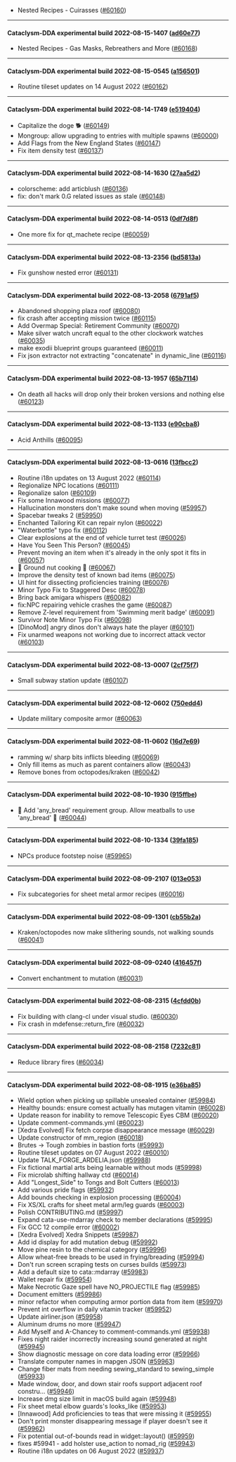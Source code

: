* Nested Recipes - Cuirasses ([#60160](https://github.com/CleverRaven/Cataclysm-DDA/pull/60160))

---

#### Cataclysm-DDA experimental build 2022-08-15-1407 ([ad60e77](https://github.com/CleverRaven/Cataclysm-DDA/releases/tag/cdda-experimental-2022-08-15-1407))

* Nested Recipes - Gas Masks, Rebreathers and More ([#60168](https://github.com/CleverRaven/Cataclysm-DDA/pull/60168))

---

#### Cataclysm-DDA experimental build 2022-08-15-0545 ([a156501](https://github.com/CleverRaven/Cataclysm-DDA/releases/tag/cdda-experimental-2022-08-15-0545))

* Routine tileset updates on 14 August 2022 ([#60162](https://github.com/CleverRaven/Cataclysm-DDA/pull/60162))

---

#### Cataclysm-DDA experimental build 2022-08-14-1749 ([e519404](https://github.com/CleverRaven/Cataclysm-DDA/releases/tag/cdda-experimental-2022-08-14-1749))

* Capitalize the doge 🐕 ([#60149](https://github.com/CleverRaven/Cataclysm-DDA/pull/60149))
* Mongroup: allow upgrading to entries with multiple spawns ([#60000](https://github.com/CleverRaven/Cataclysm-DDA/pull/60000))
* Add Flags from the New England States ([#60147](https://github.com/CleverRaven/Cataclysm-DDA/pull/60147))
* Fix item density test ([#60137](https://github.com/CleverRaven/Cataclysm-DDA/pull/60137))

---

#### Cataclysm-DDA experimental build 2022-08-14-1630 ([27aa5d2](https://github.com/CleverRaven/Cataclysm-DDA/releases/tag/cdda-experimental-2022-08-14-1630))

* colorscheme: add articblush ([#60136](https://github.com/CleverRaven/Cataclysm-DDA/pull/60136))
* fix: don't mark 0.G related issues as stale ([#60148](https://github.com/CleverRaven/Cataclysm-DDA/pull/60148))

---

#### Cataclysm-DDA experimental build 2022-08-14-0513 ([0df7d8f](https://github.com/CleverRaven/Cataclysm-DDA/releases/tag/cdda-experimental-2022-08-14-0513))

* One more fix for qt_machete recipe ([#60059](https://github.com/CleverRaven/Cataclysm-DDA/pull/60059))

---

#### Cataclysm-DDA experimental build 2022-08-13-2356 ([bd5813a](https://github.com/CleverRaven/Cataclysm-DDA/releases/tag/cdda-experimental-2022-08-13-2356))

* Fix gunshow nested error ([#60131](https://github.com/CleverRaven/Cataclysm-DDA/pull/60131))

---

#### Cataclysm-DDA experimental build 2022-08-13-2058 ([6791af5](https://github.com/CleverRaven/Cataclysm-DDA/releases/tag/cdda-experimental-2022-08-13-2058))

* Abandoned shopping plaza roof ([#60080](https://github.com/CleverRaven/Cataclysm-DDA/pull/60080))
* fix crash after accepting mission twice ([#60115](https://github.com/CleverRaven/Cataclysm-DDA/pull/60115))
* Add Overmap Special: Retirement Community ([#60070](https://github.com/CleverRaven/Cataclysm-DDA/pull/60070))
* Make silver watch uncraft equal to the other clockwork watches ([#60035](https://github.com/CleverRaven/Cataclysm-DDA/pull/60035))
* make exodii blueprint groups guaranteed ([#60011](https://github.com/CleverRaven/Cataclysm-DDA/pull/60011))
* Fix json extractor not extracting "concatenate" in dynamic_line ([#60116](https://github.com/CleverRaven/Cataclysm-DDA/pull/60116))

---

#### Cataclysm-DDA experimental build 2022-08-13-1957 ([65b7114](https://github.com/CleverRaven/Cataclysm-DDA/releases/tag/cdda-experimental-2022-08-13-1957))

* On death all hacks will drop only their broken versions and nothing else ([#60123](https://github.com/CleverRaven/Cataclysm-DDA/pull/60123))

---

#### Cataclysm-DDA experimental build 2022-08-13-1133 ([e90cba8](https://github.com/CleverRaven/Cataclysm-DDA/releases/tag/cdda-experimental-2022-08-13-1133))

* Acid Anthills ([#60095](https://github.com/CleverRaven/Cataclysm-DDA/pull/60095))

---

#### Cataclysm-DDA experimental build 2022-08-13-0616 ([13fbcc2](https://github.com/CleverRaven/Cataclysm-DDA/releases/tag/cdda-experimental-2022-08-13-0616))

* Routine i18n updates on 13 August 2022 ([#60114](https://github.com/CleverRaven/Cataclysm-DDA/pull/60114))
* Regionalize NPC locations ([#60111](https://github.com/CleverRaven/Cataclysm-DDA/pull/60111))
* Regionalize salon ([#60109](https://github.com/CleverRaven/Cataclysm-DDA/pull/60109))
* Fix some Innawood missions ([#60077](https://github.com/CleverRaven/Cataclysm-DDA/pull/60077))
* Hallucination monsters don't make sound when moving ([#59957](https://github.com/CleverRaven/Cataclysm-DDA/pull/59957))
* Spacebar tweaks 2 ([#59950](https://github.com/CleverRaven/Cataclysm-DDA/pull/59950))
* Enchanted Tailoring Kit can repair nylon ([#60022](https://github.com/CleverRaven/Cataclysm-DDA/pull/60022))
* "Waterbottle" typo fix ([#60112](https://github.com/CleverRaven/Cataclysm-DDA/pull/60112))
* Clear explosions at the end of vehicle turret test ([#60026](https://github.com/CleverRaven/Cataclysm-DDA/pull/60026))
* Have You Seen This Person? ([#60045](https://github.com/CleverRaven/Cataclysm-DDA/pull/60045))
* Prevent moving an item when it's already in the only spot it fits in ([#60057](https://github.com/CleverRaven/Cataclysm-DDA/pull/60057))
* :potato: Ground nut cooking :sweet_potato:  ([#60067](https://github.com/CleverRaven/Cataclysm-DDA/pull/60067))
* Improve the density test of known bad items ([#60075](https://github.com/CleverRaven/Cataclysm-DDA/pull/60075))
* UI hint for dissecting proficiencies training ([#60076](https://github.com/CleverRaven/Cataclysm-DDA/pull/60076))
* Minor Typo Fix to Staggered Desc ([#60078](https://github.com/CleverRaven/Cataclysm-DDA/pull/60078))
* Bring back amigara whispers ([#60082](https://github.com/CleverRaven/Cataclysm-DDA/pull/60082))
*  fix:NPC repairing vehicle crashes the game ([#60087](https://github.com/CleverRaven/Cataclysm-DDA/pull/60087))
* Remove Z-level requirement from 'Swimming merit badge' ([#60091](https://github.com/CleverRaven/Cataclysm-DDA/pull/60091))
* Survivor Note Minor Typo Fix ([#60098](https://github.com/CleverRaven/Cataclysm-DDA/pull/60098))
* [DinoMod] angry dinos don't always hate the player ([#60101](https://github.com/CleverRaven/Cataclysm-DDA/pull/60101))
* Fix unarmed weapons not working due to incorrect attack vector ([#60103](https://github.com/CleverRaven/Cataclysm-DDA/pull/60103))

---

#### Cataclysm-DDA experimental build 2022-08-13-0007 ([2cf75f7](https://github.com/CleverRaven/Cataclysm-DDA/releases/tag/cdda-experimental-2022-08-13-0007))

* Small subway station update ([#60107](https://github.com/CleverRaven/Cataclysm-DDA/pull/60107))

---

#### Cataclysm-DDA experimental build 2022-08-12-0602 ([750edd4](https://github.com/CleverRaven/Cataclysm-DDA/releases/tag/cdda-experimental-2022-08-12-0602))

* Update military composite armor ([#60063](https://github.com/CleverRaven/Cataclysm-DDA/pull/60063))

---

#### Cataclysm-DDA experimental build 2022-08-11-0602 ([16d7e69](https://github.com/CleverRaven/Cataclysm-DDA/releases/tag/cdda-experimental-2022-08-11-0602))

* ramming w/ sharp bits inflicts bleeding ([#60069](https://github.com/CleverRaven/Cataclysm-DDA/pull/60069))
* Only fill items as much as parent containers allow ([#60043](https://github.com/CleverRaven/Cataclysm-DDA/pull/60043))
* Remove bones from octopodes/kraken ([#60042](https://github.com/CleverRaven/Cataclysm-DDA/pull/60042))

---

#### Cataclysm-DDA experimental build 2022-08-10-1930 ([915ffbe](https://github.com/CleverRaven/Cataclysm-DDA/releases/tag/cdda-experimental-2022-08-10-1930))

* 🍞 Add 'any_bread' requirement group. Allow meatballs to use 'any_bread' 🧆 ([#60044](https://github.com/CleverRaven/Cataclysm-DDA/pull/60044))

---

#### Cataclysm-DDA experimental build 2022-08-10-1334 ([39fa185](https://github.com/CleverRaven/Cataclysm-DDA/releases/tag/cdda-experimental-2022-08-10-1334))

* NPCs produce footstep noise ([#59965](https://github.com/CleverRaven/Cataclysm-DDA/pull/59965))

---

#### Cataclysm-DDA experimental build 2022-08-09-2107 ([013e053](https://github.com/CleverRaven/Cataclysm-DDA/releases/tag/cdda-experimental-2022-08-09-2107))

* Fix subcategories for sheet metal armor recipes ([#60016](https://github.com/CleverRaven/Cataclysm-DDA/pull/60016))

---

#### Cataclysm-DDA experimental build 2022-08-09-1301 ([cb55b2a](https://github.com/CleverRaven/Cataclysm-DDA/releases/tag/cdda-experimental-2022-08-09-1301))

* Kraken/octopodes now make slithering sounds, not walking sounds ([#60041](https://github.com/CleverRaven/Cataclysm-DDA/pull/60041))

---

#### Cataclysm-DDA experimental build 2022-08-09-0240 ([416457f](https://github.com/CleverRaven/Cataclysm-DDA/releases/tag/cdda-experimental-2022-08-09-0240))

* Convert enchantment to mutation ([#60031](https://github.com/CleverRaven/Cataclysm-DDA/pull/60031))

---

#### Cataclysm-DDA experimental build 2022-08-08-2315 ([4cfdd0b](https://github.com/CleverRaven/Cataclysm-DDA/releases/tag/cdda-experimental-2022-08-08-2315))

* Fix building with clang-cl under visual studio. ([#60030](https://github.com/CleverRaven/Cataclysm-DDA/pull/60030))
* Fix crash in mdefense::return_fire ([#60032](https://github.com/CleverRaven/Cataclysm-DDA/pull/60032))

---

#### Cataclysm-DDA experimental build 2022-08-08-2158 ([7232c81](https://github.com/CleverRaven/Cataclysm-DDA/releases/tag/cdda-experimental-2022-08-08-2158))

* Reduce library fires ([#60034](https://github.com/CleverRaven/Cataclysm-DDA/pull/60034))

---

#### Cataclysm-DDA experimental build 2022-08-08-1915 ([e36ba85](https://github.com/CleverRaven/Cataclysm-DDA/releases/tag/cdda-experimental-2022-08-08-1915))

* Wield option when picking up spillable unsealed container ([#59984](https://github.com/CleverRaven/Cataclysm-DDA/pull/59984))
* Healthy bounds: ensure comest actually has mutagen vitamin ([#60028](https://github.com/CleverRaven/Cataclysm-DDA/pull/60028))
* Update reason for inability to remove Telescopic Eyes CBM ([#60020](https://github.com/CleverRaven/Cataclysm-DDA/pull/60020))
* Update comment-commands.yml ([#60023](https://github.com/CleverRaven/Cataclysm-DDA/pull/60023))
* [Xedra Evolved] Fix fetch corpse disappearance message ([#60029](https://github.com/CleverRaven/Cataclysm-DDA/pull/60029))
* Update constructor of mm_region ([#60018](https://github.com/CleverRaven/Cataclysm-DDA/pull/60018))
* Brutes -> Tough zombies in bastion forts ([#59993](https://github.com/CleverRaven/Cataclysm-DDA/pull/59993))
* Routine tileset updates on 07 August 2022 ([#60010](https://github.com/CleverRaven/Cataclysm-DDA/pull/60010))
* Update TALK_FORGE_ARDELIA.json ([#59988](https://github.com/CleverRaven/Cataclysm-DDA/pull/59988))
* Fix fictional martial arts being learnable without mods ([#59998](https://github.com/CleverRaven/Cataclysm-DDA/pull/59998))
* Fix microlab shifting hallway ctd ([#60014](https://github.com/CleverRaven/Cataclysm-DDA/pull/60014))
* Add "Longest_Side" to Tongs and Bolt Cutters ([#60013](https://github.com/CleverRaven/Cataclysm-DDA/pull/60013))
* Add various pride flags ([#59932](https://github.com/CleverRaven/Cataclysm-DDA/pull/59932))
* Add bounds checking in explosion processing ([#60004](https://github.com/CleverRaven/Cataclysm-DDA/pull/60004))
* Fix XS/XL crafts for sheet metal arm/leg guards ([#60003](https://github.com/CleverRaven/Cataclysm-DDA/pull/60003))
* Polish CONTRIBUTING.md ([#59997](https://github.com/CleverRaven/Cataclysm-DDA/pull/59997))
* Expand cata-use-mdarray check to member declarations ([#59995](https://github.com/CleverRaven/Cataclysm-DDA/pull/59995))
* Fix GCC 12 compile error ([#60002](https://github.com/CleverRaven/Cataclysm-DDA/pull/60002))
* [Xedra Evolved] Xedra Snippets ([#59987](https://github.com/CleverRaven/Cataclysm-DDA/pull/59987))
* Add id display for add mutation debug ([#59992](https://github.com/CleverRaven/Cataclysm-DDA/pull/59992))
* Move pine resin to the chemical category ([#59996](https://github.com/CleverRaven/Cataclysm-DDA/pull/59996))
* Allow wheat-free breads to be used in frying/breading ([#59994](https://github.com/CleverRaven/Cataclysm-DDA/pull/59994))
* Don't run screen scraping tests on curses builds ([#59973](https://github.com/CleverRaven/Cataclysm-DDA/pull/59973))
* Add a default size to cata::mdarray ([#59983](https://github.com/CleverRaven/Cataclysm-DDA/pull/59983))
* Wallet repair fix ([#59954](https://github.com/CleverRaven/Cataclysm-DDA/pull/59954))
* Make Necrotic Gaze spell have NO_PROJECTILE flag ([#59985](https://github.com/CleverRaven/Cataclysm-DDA/pull/59985))
* Document emitters ([#59986](https://github.com/CleverRaven/Cataclysm-DDA/pull/59986))
* minor refactor when computing armor portion data from item ([#59970](https://github.com/CleverRaven/Cataclysm-DDA/pull/59970))
* Prevent int overflow in daily vitamin tracker ([#59952](https://github.com/CleverRaven/Cataclysm-DDA/pull/59952))
* Update airliner.json ([#59958](https://github.com/CleverRaven/Cataclysm-DDA/pull/59958))
* Aluminum drums no more ([#59947](https://github.com/CleverRaven/Cataclysm-DDA/pull/59947))
* Add Myself and A-Chancey to comment-commands.yml ([#59938](https://github.com/CleverRaven/Cataclysm-DDA/pull/59938))
* Fixes night raider incorrectly increasing sound generated at night ([#59945](https://github.com/CleverRaven/Cataclysm-DDA/pull/59945))
* Show diagnostic message on core data loading error ([#59966](https://github.com/CleverRaven/Cataclysm-DDA/pull/59966))
* Translate computer names in mapgen JSON ([#59963](https://github.com/CleverRaven/Cataclysm-DDA/pull/59963))
* Change fiber mats from needing sewing_standard to sewing_simple ([#59933](https://github.com/CleverRaven/Cataclysm-DDA/pull/59933))
* Made window, door, and down stair roofs support adjacent roof constru… ([#59946](https://github.com/CleverRaven/Cataclysm-DDA/pull/59946))
* Increase dmg size limit in macOS build again ([#59948](https://github.com/CleverRaven/Cataclysm-DDA/pull/59948))
* Fix sheet metal elbow guards's looks_like ([#59953](https://github.com/CleverRaven/Cataclysm-DDA/pull/59953))
* [Innawood] Add proficiencies to teas that were missing it ([#59955](https://github.com/CleverRaven/Cataclysm-DDA/pull/59955))
* Don't print monster disappearing message if player doesn't see it ([#59962](https://github.com/CleverRaven/Cataclysm-DDA/pull/59962))
* Fix potential out-of-bounds read in widget::layout() ([#59959](https://github.com/CleverRaven/Cataclysm-DDA/pull/59959))
* fixes #59941 - add holster use_action to nomad_rig ([#59943](https://github.com/CleverRaven/Cataclysm-DDA/pull/59943))
* Routine i18n updates on 06 August 2022 ([#59937](https://github.com/CleverRaven/Cataclysm-DDA/pull/59937))
